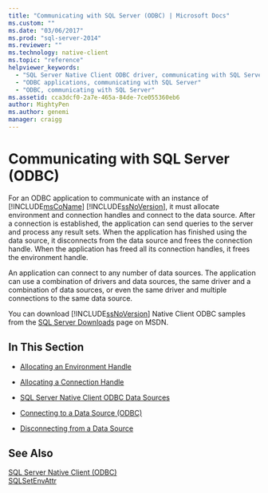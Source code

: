 ```yaml
---
title: "Communicating with SQL Server (ODBC) | Microsoft Docs"
ms.custom: ""
ms.date: "03/06/2017"
ms.prod: "sql-server-2014"
ms.reviewer: ""
ms.technology: native-client
ms.topic: "reference"
helpviewer_keywords: 
  - "SQL Server Native Client ODBC driver, communicating with SQL Server"
  - "ODBC applications, communicating with SQL Server"
  - "ODBC, communicating with SQL Server"
ms.assetid: cca3dcf0-2a7e-465a-84de-7ce055360eb6
author: MightyPen
ms.author: genemi
manager: craigg
---
```

# Communicating with SQL Server (ODBC)
  For an ODBC application to communicate with an instance of [!INCLUDE[msCoName](../../includes/msconame-md.md)] [!INCLUDE[ssNoVersion](../../includes/ssnoversion-md.md)], it must allocate environment and connection handles and connect to the data source. After a connection is established, the application can send queries to the server and process any result sets. When the application has finished using the data source, it disconnects from the data source and frees the connection handle. When the application has freed all its connection handles, it frees the environment handle.  
  
 An application can connect to any number of data sources. The application can use a combination of drivers and data sources, the same driver and a combination of data sources, or even the same driver and multiple connections to the same data source.  
  
 You can download [!INCLUDE[ssNoVersion](../../includes/ssnoversion-md.md)] Native Client ODBC samples from the [SQL Server Downloads](https://go.microsoft.com/fwlink/?LinkId=62796) page on MSDN.  
  
## In This Section  
  
-   [Allocating an Environment Handle](allocating-an-environment-handle.md)  
  
-   [Allocating a Connection Handle](allocating-a-connection-handle.md)  
  
-   [SQL Server Native Client ODBC Data Sources](../../integration-services/connection-manager/data-sources.md)  
  
-   [Connecting to a Data Source &#40;ODBC&#41;](connecting-to-a-data-source-odbc.md)  
  
-   [Disconnecting from a Data Source](disconnecting-from-a-data-source.md)  
  
## See Also  
 [SQL Server Native Client &#40;ODBC&#41;](../native-client/odbc/sql-server-native-client-odbc.md)   
 [SQLSetEnvAttr](../native-client-odbc-api/sqlsetenvattr.md)  
  
  
